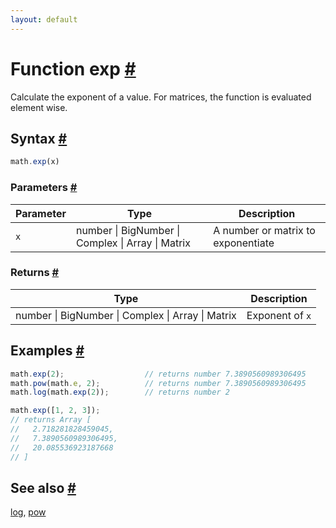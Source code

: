 ```yaml
---
layout: default
---
```


<h1 id="function-exp">Function exp <a href="#function-exp" title="Permalink">#</a></h1>

Calculate the exponent of a value.
For matrices, the function is evaluated element wise.


<h2 id="syntax">Syntax <a href="#syntax" title="Permalink">#</a></h2>

```js
math.exp(x)
```

<h3 id="parameters">Parameters <a href="#parameters" title="Permalink">#</a></h3>

Parameter | Type | Description
--------- | ---- | -----------
`x` | number &#124; BigNumber &#124; Complex &#124; Array &#124; Matrix | A number or matrix to exponentiate

<h3 id="returns">Returns <a href="#returns" title="Permalink">#</a></h3>

Type | Description
---- | -----------
number &#124; BigNumber &#124; Complex &#124; Array &#124; Matrix | Exponent of `x`


<h2 id="examples">Examples <a href="#examples" title="Permalink">#</a></h2>

```js
math.exp(2);                  // returns number 7.3890560989306495
math.pow(math.e, 2);          // returns number 7.3890560989306495
math.log(math.exp(2));        // returns number 2

math.exp([1, 2, 3]);
// returns Array [
//   2.718281828459045,
//   7.3890560989306495,
//   20.085536923187668
// ]
```


<h2 id="see-also">See also <a href="#see-also" title="Permalink">#</a></h2>

[log](log.html),
[pow](pow.html)


<!-- Note: This file is automatically generated from source code comments. Changes made in this file will be overridden. -->
